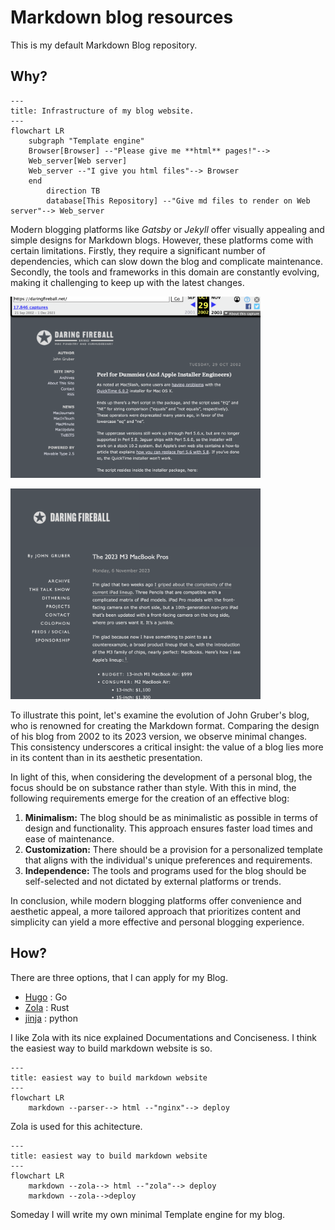 # Markdown blog resources

This is my default Markdown Blog repository.

## Why? 

```mermaid
---
title: Infrastructure of my blog website.
---
flowchart LR
    subgraph "Template engine"
    Browser[Browser] --"Please give me **html** pages!"--> 
    Web_server[Web server]
    Web_server --"I give you html files"--> Browser
    end
        direction TB
        database[This Repository] --"Give md files to render on Web server"--> Web_server 

```
Modern blogging platforms like *Gatsby* or *Jekyll* offer visually appealing and simple designs for Markdown blogs. However, these platforms come with certain limitations. Firstly, they require a significant number of dependencies, which can slow down the blog and complicate maintenance. Secondly, the tools and frameworks in this domain are constantly evolving, making it challenging to keep up with the latest changes.

<p algin="center">
<img src="john2002.png" width="400px" height=auto text-align=center >
</p>

<p algin="center">
<img src="john2023.png" width="400px" height=auto text-align=center >
</p>


To illustrate this point, let's examine the evolution of John Gruber's blog, who is renowned for creating the Markdown format. Comparing the design of his blog from 2002 to its 2023 version, we observe minimal changes. This consistency underscores a critical insight: the value of a blog lies more in its content than in its aesthetic presentation.

In light of this, when considering the development of a personal blog, the focus should be on substance rather than style. With this in mind, the following requirements emerge for the creation of an effective blog:

1. **Minimalism:** The blog should be as minimalistic as possible in terms of design and functionality. This approach ensures faster load times and ease of maintenance.
2. **Customization:** There should be a provision for a personalized template that aligns with the individual's unique preferences and requirements.
3. **Independence:** The tools and programs used for the blog should be self-selected and not dictated by external platforms or trends.

In conclusion, while modern blogging platforms offer convenience and aesthetic appeal, a more tailored approach that prioritizes content and simplicity can yield a more effective and personal blogging experience.

## How?

There are three options, that I can apply for my Blog. 
- [Hugo](https://gohugo.io/) : Go
- [Zola](https://www.getzola.org/) : Rust
- [jinja](https://jinja.palletsprojects.com/en/3.1.x/) : python

I like Zola with its nice explained Documentations and Conciseness.
I think the easiest way to build markdown website is so.

```mermaid
---
title: easiest way to build markdown website
---
flowchart LR
    markdown --parser--> html --"nginx"--> deploy
```

Zola is used for this achitecture.

```mermaid
---
title: easiest way to build markdown website
---
flowchart LR
    markdown --zola--> html --"zola"--> deploy
    markdown --zola-->deploy
```

Someday I will write my own minimal Template engine for my blog. 